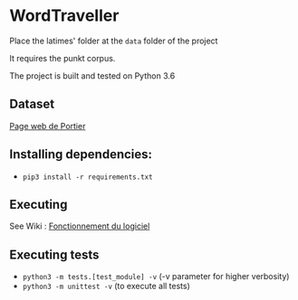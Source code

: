 # WordTraveller
Place the latimes' folder at the `data` folder of the project

It requires the punkt corpus.

The project is built and tested on Python 3.6

## Dataset
[Page web de Portier](http://p6e7p7.freeshell.org/teaching_2018_2019/)

## Installing dependencies:
- `pip3 install -r requirements.txt`

## Executing
See Wiki : [Fonctionnement du logiciel](https://github.com/Zed314/WordTraveller/wiki "Fonctionnement du logiciel")

## Executing tests
- `python3 -m tests.[test_module] -v` (-v parameter for higher verbosity)
- `python3 -m unittest -v` (to execute all tests)

